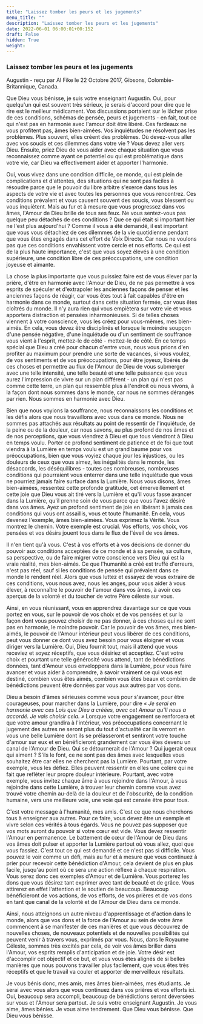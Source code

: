 ```yaml
---
title: "Laissez tomber les peurs et les jugements"
menu_title: ""
description: "Laissez tomber les peurs et les jugements"
date: 2022-06-01 06:00:01+00:152
draft: False
hidden: True
weight:
---
```

### Laissez tomber les peurs et les jugements

Augustin - reçu par Al Fike le 22 Octobre 2017, Gibsons, Colombie-Britannique, Canada.

Que Dieu vous bénisse, je suis votre enseignant Augustin. Oui, pour quelqu'un qui est souvent très sérieux, je serais d'accord pour dire que le rire est le meilleur médicament. Vos discussions portaient sur le lâcher prise de ces conditions, schémas de pensée, peurs et jugements - en fait, tout ce qui n'est pas en harmonie avec l'amour doit être libéré. Ces fardeaux ne vous profitent pas, âmes bien-aimées. Vos inquiétudes ne résolvent pas les problèmes. Plus souvent, elles créent des problèmes. Où devez-vous aller avec vos soucis et ces dilemmes dans votre vie ? Vous devez aller vers Dieu. Ensuite, priez Dieu de vous aider avec chaque situation que vous reconnaissez comme ayant ce potentiel ou qui est problématique dans votre vie, car Dieu va effectivement aider et apporter l'harmonie.

Oui, vous vivez dans une condition difficile, ce monde, qui est plein de complications et d'attentes, des situations qui ne sont pas faciles à résoudre parce que le pouvoir du libre arbitre s'exerce dans tous les aspects de votre vie et avec toutes les personnes que vous rencontrez. Ces conditions prévalent et vous causent souvent des soucis, vous blessent ou vous inquiètent. Mais au fur et à mesure que vous progressez dans vos âmes, l'Amour de Dieu brille de tous ses feux. Ne vous sentez-vous pas quelque peu détachés de ces conditions ? Que ce qui était si important hier ne l'est plus aujourd'hui ? Comme il vous a été demandé, il est important que vous vous détachiez de ces dilemmes de la vie quotidienne pendant que vous êtes engagés dans cet effort de Voix Directe. Car nous ne voulons pas que ces conditions envahissent votre cercle et nos efforts. Ce qui est de la plus haute importance, c'est que vous soyez élevés à une condition supérieure, une condition libre de ces préoccupations, une condition joyeuse et aimante.

La chose la plus importante que vous puissiez faire est de vous élever par la prière, d'être en harmonie avec l'Amour de Dieu, de ne pas permettre à vos esprits de spéculer et d'extrapoler les anciennes façons de penser et les anciennes façons de réagir, car vous êtes tout à fait capables d'être en harmonie dans ce monde, surtout dans cette situation fermée, car vous êtes cloîtrés du monde. Il n'y aura rien qui vous empiètera sur votre vie et vous apportera distraction et pensées inharmonieuses. Si de telles choses viennent à votre conscience, vous les créez pour vous-mêmes, mes bien-aimés. En cela, vous devez être disciplinés et lorsque le moindre soupçon d'une pensée négative, d'une inquiétude ou d'un sentiment de souffrance vous vient à l'esprit, mettez-le de côté - mettez-le de côté. En ce temps spécial que Dieu a créé pour chacun d'entre vous, nous vous prions d'en profiter au maximum pour prendre une sorte de vacances, si vous voulez, de vos sentiments et de vos préoccupations, pour être joyeux, libérés de ces choses et permettre au flux de l'Amour de Dieu de vous submerger avec une telle intensité, une telle beauté et une telle puissance que vous aurez l'impression de vivre sur un plan différent - un plan qui n'est pas comme cette terre, un plan qui ressemble plus à l'endroit où nous vivons, à la façon dont nous sommes dans le monde, car nous ne sommes dérangés par rien. Nous sommes en harmonie avec Dieu.

Bien que nous voyions la souffrance, nous reconnaissons les conditions et les défis alors que nous travaillons avec vous dans ce monde. Nous ne sommes pas attachés aux résultats au point de ressentir de l'inquiétude, de la peine ou de la douleur, car nous savons, au plus profond de nos âmes et de nos perceptions, que vous viendrez à Dieu et que tous viendront à Dieu en temps voulu. Porter ce profond sentiment de patience et de foi que tout viendra à la Lumière en temps voulu est un grand baume pour vos préoccupations, bien que vous voyiez chaque jour les injustices, ou les douleurs de ceux que vous aimez, les inégalités dans le monde, les désaccords, les déséquilibres - toutes ces nombreuses, nombreuses conditions qui pourraient vous enterrer dans une telle inquiétude que vous ne pourriez jamais faire surface dans la Lumière. Nous vous disons, âmes bien-aimées, ressentez cette profonde gratitude, cet émerveillement et cette joie que Dieu vous ait tiré vers la Lumière et qu'il vous fasse avancer dans la Lumière, qu'il prenne soin de vous parce que vous l'avez désiré dans vos âmes. Ayez un profond sentiment de joie en libérant à jamais ces conditions qui vous ont assaillis, vous et toute l'humanité. En cela, vous devenez l'exemple, âmes bien-aimées. Vous exprimez la Vérité. Vous montrez le chemin. Votre exemple est crucial. Vos efforts, vos choix, vos pensées et vos désirs jouent tous dans le flux de l'éveil de vos âmes.

Il n'en tient qu'à vous. C'est à vos efforts et à vos décisions de donner du pouvoir aux conditions acceptées de ce monde et à sa pensée, sa culture, sa perspective, ou de faire migrer votre conscience vers Dieu qui est la vraie réalité, mes bien-aimés. Ce que l'humanité a créé est truffé d'erreurs, n'est pas réel, sauf si les conditions de pensée qui prévalent dans ce monde le rendent réel. Alors que vous luttez et essayez de vous extraire de ces conditions, vous nous avez, nous les anges, pour vous aider à vous élever, à reconnaître le pouvoir de l'amour dans vos âmes, à avoir ces aperçus de la volonté et du toucher de votre Père céleste sur vous.

Ainsi, en vous réunissant, vous en apprendrez davantage sur ce que vous portez en vous, sur le pouvoir de vos choix et de vos pensées et sur la façon dont vous pouvez choisir de ne pas donner, à ces choses qui ne sont pas en harmonie, le moindre pouvoir. Car le pouvoir de vos âmes, mes bien-aimés, le pouvoir de l'Amour intérieur peut vous libérer de ces conditions, peut vous donner ce dont vous avez besoin pour vous éloigner et vous diriger vers la Lumière. Oui, Dieu fournit tout, mais il attend que vous receviez et soyez réceptifs, que vous désiriez et acceptiez. C'est votre choix et pourtant une telle générosité vous attend, tant de bénédictions données, tant d'Amour vous enveloppera dans la Lumière, pour vous faire avancer et vous aider à comprendre, à savoir vraiment ce qui vous est destiné, combien vous êtes aimés, combien vous êtes beaux et combien de bénédictions peuvent être données par vous aux autres par vos dons.

Dieu a besoin d'âmes sérieuses comme vous pour s'avancer, pour être courageuses, pour marcher dans la Lumière, pour dire *« Je serai en harmonie avec ces Lois que Dieu a créées, avec cet Amour qu'Il nous a accordé. Je vais choisir cela. »* Lorsque votre engagement se renforcera et que votre amour grandira à l'intérieur, vos préoccupations concernant le jugement des autres ne seront plus du tout d'actualité car ils verront en vous une belle Lumière dont ils se prélasseront et sentiront votre touche d'amour sur eux et en bénéficieront grandement car vous êtes devenu un canal de l'Amour de Dieu. Qui se détournerait de l'Amour ? Qui jugerait ceux qui aiment ? S'ils le font, ce ne sont pas des âmes avec lesquelles vous souhaitez être car elles ne cherchent pas la Lumière. Pourtant, par votre exemple, vous les défiez. Elles peuvent ressentir en elles une colère qui ne fait que refléter leur propre douleur intérieure. Pourtant, avec votre exemple, vous invitez chaque âme à vous rejoindre dans l'Amour, à vous rejoindre dans cette Lumière, à trouver leur chemin comme vous avez trouvé votre chemin au-delà de la douleur et de l'obscurité, de la condition humaine, vers une meilleure voie, une voie qui est censée être pour tous.

C'est votre message à l'humanité, mes amis. C'est ce que nous cherchons tous à enseigner aux autres. Pour ce faire, vous devez être un exemple et vivre selon ces vérités à tous égards. Vous ne pouvez pas supposer que vos mots auront du pouvoir si votre cœur est vide. Vous devez ressentir l'Amour en permanence. Le battement de cœur de l'Amour de Dieu dans vos âmes doit pulser et apporter la Lumière partout où vous allez, quoi que vous fassiez. C'est tout ce qui est demandé et ce n'est pas si difficile. Vous pouvez le voir comme un défi, mais au fur et à mesure que vous continuez à prier pour recevoir cette bénédiction d'Amour, cela devient de plus en plus facile, jusqu'au point où ce sera une action réflexe à chaque respiration. Vous serez donc ces exemples d'Amour et de Lumière. Vous porterez les dons que vous désirez tant exprimer avec tant de beauté et de grâce. Vous attirerez en effet l'attention et le soutien de beaucoup. Beaucoup bénéficieront de vos actions, de vos efforts, de vos prières et de vos dons en tant que canal de la volonté et de l'Amour de Dieu dans ce monde.

Ainsi, nous atteignons un autre niveau d'apprentissage et d'action dans le monde, alors que vos dons et la force de l'Amour au sein de votre âme commencent à se manifester de ces manières et que vous découvrez de nouvelles choses, de nouveaux potentiels et de nouvelles possibilités qui peuvent venir à travers vous, exprimés par vous. Nous, dans le Royaume Céleste, sommes très excités par cela, de voir vos âmes briller dans l'Amour, vos esprits remplis d'anticipation et de joie. Votre désir est d'accomplir cet objectif et ce but, et vous vous êtes alignés de si belles manières que nous pouvons travailler plus facilement, que vous êtes très réceptifs et que le travail va couler et apporter de merveilleux résultats.

Je vous bénis donc, mes amis, mes âmes bien-aimées, mes étudiants. Je serai avec vous alors que vous continuez dans vos prières et vos efforts ici. Oui, beaucoup sera accompli, beaucoup de bénédictions seront déversées sur vous et l'Amour sera partout. Je suis votre enseignant Augustin. Je vous aime, âmes bénies. Je vous aime tendrement. Que Dieu vous bénisse. Que Dieu vous bénisse.
